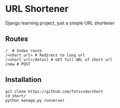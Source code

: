# URL Shortener
Django learning project, just a simple URL shortener
## Routes

```
/  # Index route
/<short_url> # Redirect to long url
/<short_url>/detail # GET full URL of short url
/new # POST
```

## Installation
```console
git clone https://github.com/fotscode/short
cd short/
python manage.py runserver
```

